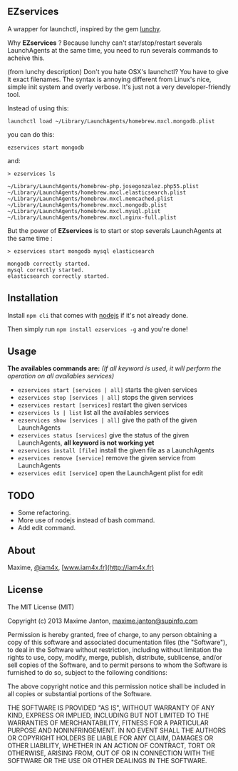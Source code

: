 EZservices
-------------

A wrapper for launchctl, inspired by the gem [lunchy](https://github.com/mperham/lunchy).

Why **EZservices** ? Because lunchy can't star/stop/restart severals LaunchAgents at the same time,
you need to run severals commands to acheive this.

(from lunchy description)
Don't you hate OSX's launchctl? You have to give it exact filenames.
The syntax is annoying different from Linux's nice, simple init system and overly verbose.
It's just not a very developer-friendly tool.

Instead of using this:

``launchctl load ~/Library/LaunchAgents/homebrew.mxcl.mongodb.plist``

you can do this:

``ezservices start mongodb``

and:

```
> ezservices ls

~/Library/LaunchAgents/homebrew-php.josegonzalez.php55.plist
~/Library/LaunchAgents/homebrew.mxcl.elasticsearch.plist
~/Library/LaunchAgents/homebrew.mxcl.memcached.plist
~/Library/LaunchAgents/homebrew.mxcl.mongodb.plist
~/Library/LaunchAgents/homebrew.mxcl.mysql.plist
~/Library/LaunchAgents/homebrew.mxcl.nginx-full.plist
```

But the power of **EZservices** is to start or stop severals LaunchAgents at the same time :

```
> ezservices start mongodb mysql elasticsearch

mongodb correctly started.
mysql correctly started.
elasticsearch correctly started.
```


Installation
-------------

Install `npm cli` that comes with [nodejs](http://nodejs.org/) if it's not already done.

Then simply run `npm install ezservices -g` and you're done!


Usage
-------------

**The availables commands are:**
*(If all keyword is used, it will perform the operation on all availables services)*

* `ezservices start [services | all]` starts the given services
* `ezservices stop [services | all]` stops the given services
* `ezservices restart [services]` restart the given services
* `ezservices ls | list` list all the availables services
* `ezservices show [services | all]` give the path of the given LaunchAgents
* `ezservices status [services]` give the status of the given LaunchAgents, **all keyword is not working yet**
* `ezservices install [file]` install the given file as a LaunchAgents
* `ezservices remove [service]` remove the given service from LaunchAgents
* `ezservices edit [service]` open the LaunchAgent plist for edit


TODO
-------------

* Some refactoring.
* More use of nodejs instead of bash command.
* Add edit command.


About
-------------

Maxime, [@iam4x](http://twitter.com/iam4x), [www.iam4x.fr](http://iam4x.fr)


License
-------------

The MIT License (MIT)

Copyright (c) 2013 Maxime Janton, maxime.janton@supinfo.com

Permission is hereby granted, free of charge, to any person obtaining a copy of this software and associated documentation files (the "Software"), to deal in the Software without restriction, including without limitation the rights to use, copy, modify, merge, publish, distribute, sublicense, and/or sell copies of the Software, and to permit persons to whom the Software is furnished to do so, subject to the following conditions:

The above copyright notice and this permission notice shall be included in all copies or substantial portions of the Software.

THE SOFTWARE IS PROVIDED "AS IS", WITHOUT WARRANTY OF ANY KIND, EXPRESS OR IMPLIED, INCLUDING BUT NOT LIMITED TO THE WARRANTIES OF MERCHANTABILITY, FITNESS FOR A PARTICULAR PURPOSE AND NONINFRINGEMENT. IN NO EVENT SHALL THE AUTHORS OR COPYRIGHT HOLDERS BE LIABLE FOR ANY CLAIM, DAMAGES OR OTHER LIABILITY, WHETHER IN AN ACTION OF CONTRACT, TORT OR OTHERWISE, ARISING FROM, OUT OF OR IN CONNECTION WITH THE SOFTWARE OR THE USE OR OTHER DEALINGS IN THE SOFTWARE.

